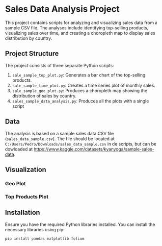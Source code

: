# Sales Data Analysis Project

This project contains scripts for analyzing and visualizing sales data from a sample CSV file. The analyses include identifying top-selling products, visualizing sales over time, and creating a choropleth map to display sales distribution by country.

## Project Structure

The project consists of three separate Python scripts:

1. `sale_sample_top_plot.py`: Generates a bar chart of the top-selling products.
2. `sale_sample_time_plot.py`: Creates a time series plot of monthly sales.
3. `sale_sample_geo_plot.py`: Produces a choropleth map showing the distribution of sales by country.
4. `sales_sample_data_analysis.py`: Produces all the plots with a single script

## Data

The analysis is based on a sample sales data CSV file (`sales_data_sample.csv`). The file should be located at `C:/Users/Pedro/Downloads/sales_data_sample.csv` in de scripts, but can be dowloaded at https://www.kaggle.com/datasets/kyanyoga/sample-sales-data.

## Visualization
### Geo Plot

### Top Products Plot


## Installation

Ensure you have the required Python libraries installed. You can install the necessary libraries using pip:

```bash
pip install pandas matplotlib folium

